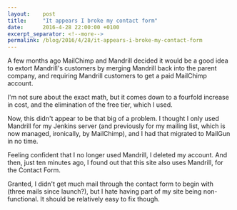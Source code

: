 ```yaml
---
layout:    post
title:     "It appears I broke my contact form"
date:      2016-4-28 22:00:00 +0100
excerpt_separator: <!--more-->
permalink: /blog/2016/4/28/it-appears-i-broke-my-contact-form
---
```


A few months ago MailChimp and Mandrill decided it would be a good idea to extort Mandrill's customers by merging Mandrill back into the parent company, and requiring Mandrill customers to get a paid MailChimp account.

I'm not sure about the exact math, but it comes down to a fourfold increase in cost, and the elimination of the free tier, which I used.

<!--more-->
Now, this didn't appear to be that big of a problem. I thought I only used Mandrill for my Jenkins server (and previously for my mailing list, which is now managed, ironically, by MailChimp), and I had that migrated to MailGun in no time.

Feeling confident that I no longer used Mandrill, I deleted my account. And then, just ten minutes ago, I found out that this site also uses Mandrill, for the Contact Form.

Granted, I didn't get much mail through the contact form to begin with (three mails since launch?), but I hate having part of my site being non-functional. It should be relatively easy to fix though.